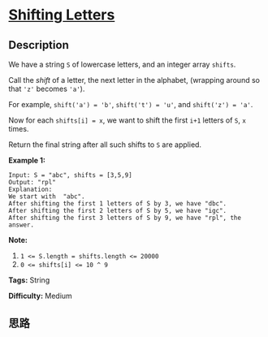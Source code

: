 # [Shifting Letters][title]

## Description

We have a string `S` of lowercase letters, and an integer array `shifts`.

Call the _shift_ of a letter, the next letter in the alphabet, (wrapping
around so that `'z'` becomes `'a'`).

For example, `shift('a') = 'b'`, `shift('t') = 'u'`, and `shift('z') = 'a'`.

Now for each `shifts[i] = x`, we want to shift the first `i+1` letters of `S`,
`x` times.

Return the final string after all such shifts to `S` are applied.

**Example 1:**
            Input: S = "abc", shifts = [3,5,9]    Output: "rpl"    Explanation:    We start with  "abc".    After shifting the first 1 letters of S by 3, we have "dbc".    After shifting the first 2 letters of S by 5, we have "igc".    After shifting the first 3 letters of S by 9, we have "rpl", the answer.    

**Note:**

  1. `1 <= S.length = shifts.length <= 20000`
  2. `0 <= shifts[i] <= 10 ^ 9`


**Tags:** String

**Difficulty:** Medium

## 思路

[title]: https://leetcode.com/problems/shifting-letters
